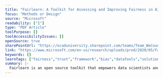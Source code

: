 ```yaml
---
title: "Fairlearn: A Toolkit for Assessing and Improving Fairness in AI"
focus: "Methods or Design"
source: "Microsoft"
readability: ["I"]
type: "PDF Article"
toolPurpose: []
toolAccessibilityIssues: []
openSource: true
sharePointUrl: "https://ocaduniversity.sharepoint.com/teams/Team_WeCount/Shared%20Documents/Resources%20and%20Tools/Literature%20(curated)/Fairlearn_A%20toolkitfor%20assessing%20and%20improving%20fairness%20in%20AI_Whitepaper.pdf"
link: "https://www.microsoft.com/en-us/research/uploads/prod/2020/05/Fairlearn_whitepaper.pdf"
keywords: []
learnTags: ["fairness","trust","framework","bias","dataTools","solution","methods","inclusivePractice"]
summary: |-
  Fairlearn is an open source toolkit that empowers data scientists and developers to assess and improve the fairness of their AI systems through an interactive visualization dashboard and unfairness mitigation algorithms. 
---
```


